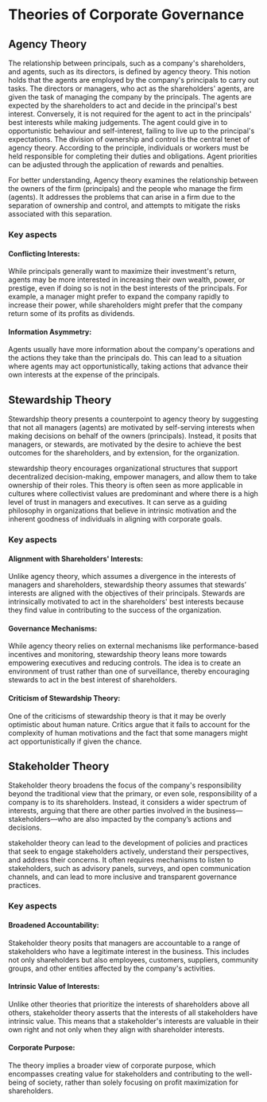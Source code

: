 # Theories of Corporate Governance 

## Agency Theory 

The relationship between principals, such as a company's shareholders, and agents, such as its directors, is defined by agency theory. This notion holds that the agents are employed by the company's principals to carry out tasks. The directors or managers, who act as the shareholders' agents, are given the task of managing the company by the principals. The agents are expected by the shareholders to act and decide in the principal's best interest. Conversely, it is not required for the agent to act in the principals' best interests while making judgements. The agent could give in to opportunistic behaviour and self-interest, failing to live up to the principal's expectations. The division of ownership and control is the central tenet of agency theory. According to the principle, individuals or workers must be held responsible for completing their duties and obligations. Agent priorities can be adjusted through the application of rewards and penalties. 

For better understanding, Agency theory examines the relationship between the owners of the firm (principals) and the people who manage the firm (agents). It addresses the problems that can arise in a firm due to the separation of ownership and control, and attempts to mitigate the risks associated with this separation.

### Key aspects 

#### Conflicting Interests: 
While principals generally want to maximize their investment's return, agents may be more interested in increasing their own wealth, power, or prestige, even if doing so is not in the best interests of the principals. For example, a manager might prefer to expand the company rapidly to increase their power, while shareholders might prefer that the company return some of its profits as dividends.

#### Information Asymmetry: 
Agents usually have more information about the company's operations and the actions they take than the principals do. This can lead to a situation where agents may act opportunistically, taking actions that advance their own interests at the expense of the principals.

## Stewardship Theory

Stewardship theory presents a counterpoint to agency theory by suggesting that not all managers (agents) are motivated by self-serving interests when making decisions on behalf of the owners (principals). Instead, it posits that managers, or stewards, are motivated by the desire to achieve the best outcomes for the shareholders, and by extension, for the organization.

stewardship theory encourages organizational structures that support decentralized decision-making, empower managers, and allow them to take ownership of their roles. This theory is often seen as more applicable in cultures where collectivist values are predominant and where there is a high level of trust in managers and executives. It can serve as a guiding philosophy in organizations that believe in intrinsic motivation and the inherent goodness of individuals in aligning with corporate goals.

### Key aspects 

#### Alignment with Shareholders' Interests:
Unlike agency theory, which assumes a divergence in the interests of managers and shareholders, stewardship theory assumes that stewards’ interests are aligned with the objectives of their principals. Stewards are intrinsically motivated to act in the shareholders' best interests because they find value in contributing to the success of the organization.

#### Governance Mechanisms:
While agency theory relies on external mechanisms like performance-based incentives and monitoring, stewardship theory leans more towards empowering executives and reducing controls. The idea is to create an environment of trust rather than one of surveillance, thereby encouraging stewards to act in the best interest of shareholders.

#### Criticism of Stewardship Theory: 
One of the criticisms of stewardship theory is that it may be overly optimistic about human nature. Critics argue that it fails to account for the complexity of human motivations and the fact that some managers might act opportunistically if given the chance.

## Stakeholder Theory

Stakeholder theory broadens the focus of the company's responsibility beyond the traditional view that the primary, or even sole, responsibility of a company is to its shareholders. Instead, it considers a wider spectrum of interests, arguing that there are other parties involved in the business—stakeholders—who are also impacted by the company’s actions and decisions.

stakeholder theory can lead to the development of policies and practices that seek to engage stakeholders actively, understand their perspectives, and address their concerns. It often requires mechanisms to listen to stakeholders, such as advisory panels, surveys, and open communication channels, and can lead to more inclusive and transparent governance practices.

### Key aspects 

#### Broadened Accountability:
Stakeholder theory posits that managers are accountable to a range of stakeholders who have a legitimate interest in the business. This includes not only shareholders but also employees, customers, suppliers, community groups, and other entities affected by the company's activities.

#### Intrinsic Value of Interests: 
Unlike other theories that prioritize the interests of shareholders above all others, stakeholder theory asserts that the interests of all stakeholders have intrinsic value. This means that a stakeholder's interests are valuable in their own right and not only when they align with shareholder interests.

#### Corporate Purpose: 
The theory implies a broader view of corporate purpose, which encompasses creating value for stakeholders and contributing to the well-being of society, rather than solely focusing on profit maximization for shareholders.







 
